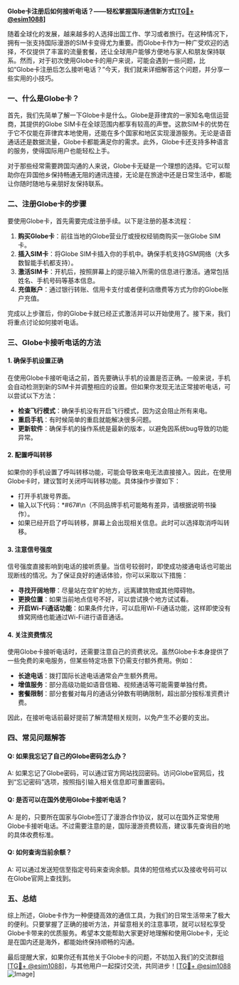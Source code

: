 **Globe卡注册后如何接听电话？——轻松掌握国际通信新方式[[TG💪+ @esim1088](https://t.me/s/esim1088)]**

随着全球化的发展，越来越多的人选择出国工作、学习或者旅行。在这种情况下，拥有一张支持国际漫游的SIM卡变得尤为重要。而Globe卡作为一种广受欢迎的选择，不仅提供了丰富的流量套餐，还让全球用户能够方便地与家人和朋友保持联系。然而，对于初次使用Globe卡的用户来说，可能会遇到一些问题，比如“Globe卡注册后怎么接听电话？”今天，我们就来详细解答这个问题，并分享一些实用的小技巧。

### **一、什么是Globe卡？**

首先，我们先简单了解一下Globe卡是什么。Globe是菲律宾的一家知名电信运营商，其提供的Globe SIM卡在全球范围内都享有较高的声誉。这款SIM卡的优势在于它不仅能在菲律宾本地使用，还能在多个国家和地区实现漫游服务。无论是语音通话还是数据流量，Globe卡都能满足你的需求。此外，Globe卡还支持多种语言的服务，使得国际用户也能轻松上手。

对于那些经常需要跨国沟通的人来说，Globe卡无疑是一个理想的选择。它可以帮助你在异国他乡保持畅通无阻的通讯连接，无论是在旅途中还是日常生活中，都能让你随时随地与亲朋好友保持联系。

### **二、注册Globe卡的步骤**

要使用Globe卡，首先需要完成注册手续。以下是注册的基本流程：

1. **购买Globe卡**：前往当地的Globe营业厅或授权经销商购买一张Globe SIM卡。
2. **插入SIM卡**：将Globe SIM卡插入你的手机中。确保手机支持GSM网络（大多数智能手机都支持）。
3. **激活SIM卡**：开机后，按照屏幕上的提示输入所需的信息进行激活。通常包括姓名、手机号码等基本信息。
4. **充值账户**：通过银行转账、信用卡支付或者便利店缴费等方式为你的Globe账户充值。

完成以上步骤后，你的Globe卡就已经正式激活并可以开始使用了。接下来，我们将重点讨论如何接听电话。

### **三、Globe卡接听电话的方法**

#### **1. 确保手机设置正确**

在使用Globe卡接听电话之前，首先要确认手机的设置是否正确。一般来说，手机会自动检测到新的SIM卡并调整相应的设置。但如果你发现无法正常接听电话，可以尝试以下方法：

- **检查飞行模式**：确保手机没有开启飞行模式，因为这会阻止所有来电。
- **重启手机**：有时候简单的重启就能解决很多问题。
- **更新软件**：确保手机的操作系统是最新的版本，以避免因系统bug导致的功能异常。

#### **2. 配置呼叫转移**

如果你的手机设置了呼叫转移功能，可能会导致来电无法直接接入。因此，在使用Globe卡时，建议暂时关闭呼叫转移功能。具体操作步骤如下：

- 打开手机拨号界面。
- 输入以下代码：\*#67#\n（不同品牌手机可能略有差异，请根据说明书操作）。
- 如果已经开启了呼叫转移，屏幕上会出现相关信息。此时可以选择取消呼叫转移。

#### **3. 注意信号强度**

信号强度直接影响到电话的接听质量。当信号较弱时，即使成功接通电话也可能出现断线的情况。为了保证良好的通话体验，你可以采取以下措施：

- **寻找开阔地带**：尽量站在空旷的地方，远离建筑物或其他障碍物。
- **更换位置**：如果当前地点信号不好，可以尝试换个地方试试看。
- **开启Wi-Fi通话功能**：如果条件允许，可以启用Wi-Fi通话功能，这样即使没有蜂窝网络也能通过Wi-Fi进行语音通话。

#### **4. 关注资费情况**

使用Globe卡接听电话时，还需要注意自己的资费状况。虽然Globe卡本身提供了一些免费的来电服务，但某些特定场景下仍需支付额外费用。例如：

- **长途电话**：拨打国际长途电话通常会产生额外费用。
- **增值服务**：部分高级功能如语音信箱、视频通话等可能需要单独付费。
- **套餐限制**：部分套餐对每月的通话分钟数有明确限制，超出部分按标准资费计费。

因此，在接听电话前最好提前了解清楚相关规则，以免产生不必要的支出。

### **四、常见问题解答**

#### **Q: 如果我忘记了自己的Globe密码怎么办？**
A: 如果忘记了Globe密码，可以通过官方网站找回密码。访问Globe官网后，找到“忘记密码”选项，按照指引输入相关信息即可重置密码。

#### **Q: 是否可以在国外使用Globe卡接听电话？**
A: 是的，只要所在国家与Globe签订了漫游合作协议，就可以在国外正常使用Globe卡接听电话。不过需要注意的是，国际漫游资费较高，建议事先查询目的地的具体收费标准。

#### **Q: 如何查询当前余额？**
A: 可以通过发送短信至指定号码来查询余额。具体的短信格式以及接收号码可以在Globe官网上查找到。

### **五、总结**

综上所述，Globe卡作为一种便捷高效的通信工具，为我们的日常生活带来了极大的便利。只要掌握了正确的接听方法，并留意相关的注意事项，就可以轻松享受Globe卡带来的优质服务。希望本文能帮助大家更好地理解和使用Globe卡，无论是在国内还是海外，都能始终保持顺畅的沟通。

最后提醒大家，如果你还有其他关于Globe卡的问题，不妨加入我们的交流群组[[TG💪+ @esim1088](https://t.me/s/esim1088)]，与其他用户一起探讨交流，共同进步！[[TG💪+ @esim1088](https://t.me/s/esim1088) ![Image](https://i.postimg.cc/4NQfJmqS/Snipaste-2025-05-13-00-14-12.png)]